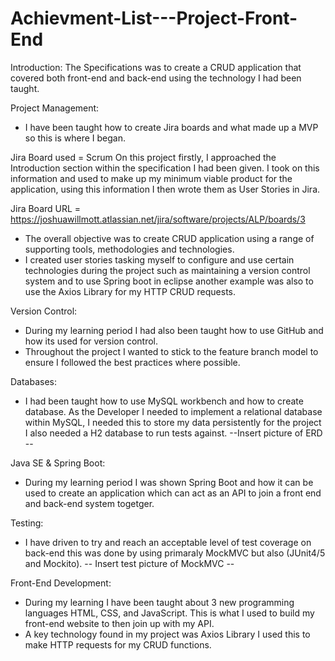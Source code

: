 # Achievment-List---Project-Front-End
Introduction:
The Specifications was to create a CRUD application that covered both front-end and back-end using the technology I had been taught.

 
Project Management:
 - I have been taught how to create Jira boards and what made up a MVP so this is where I began.

 Jira Board used = Scrum
On this project firstly, I approached the Introduction section within the specification I had been given. I took on this information and used to make up my minimum viable product for the application, using this information I then wrote them as User Stories in Jira.

Jira Board URL = https://joshuawillmott.atlassian.net/jira/software/projects/ALP/boards/3

- The overall objective was to create CRUD application using a range of supporting tools, methodologies and technologies.
- I created user stories tasking myself to configure and use certain technologies during the project such as maintaining a version control system and to use Spring boot in eclipse another example was also to use the Axios Library for my HTTP CRUD requests.

Version Control:
- During my learning period I had also been taught how to use GitHub and how its used for version control.
- Throughout the project I wanted to stick to the feature branch model to ensure I followed the best practices where possible.

Databases:
 - I had been taught how to use MySQL workbench and how to create database. As the Developer I needed to implement a relational database within MySQL, I needed this to store my data persistently for the project I also needed a H2 database to run tests against.
 --Insert picture of ERD --

Java SE & Spring Boot:
 - During my learning period I was shown Spring Boot and how it can be used to create an application which can act as an API to join a front end and back-end system togetger.

Testing:
 - I have driven to try and reach an acceptable level of test coverage on back-end this was done by using primaraly MockMVC but also (JUnit4/5 and Mockito).
-- Insert test picture of MockMVC --

Front-End Development:
 - During my learning I have been taught about 3 new programming languages HTML, CSS, and JavaScript. This is what I used to build my front-end website to then join up with my API.
 - A key technology found in my project was Axios Library I used this to make HTTP requests for my CRUD functions. 
